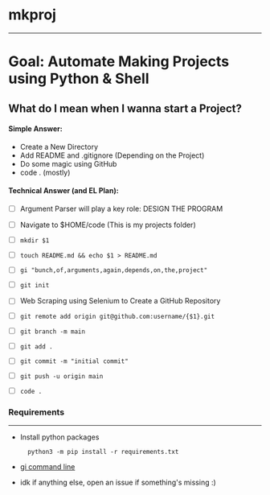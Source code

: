 # mkproj
---

# Goal: Automate Making Projects using Python & Shell

## What do I mean when I wanna start a Project?

#### Simple Answer:
- Create a New Directory
- Add README and .gitignore (Depending on the Project) 
- Do some magic using GitHub
- code . (mostly)

#### Technical Answer (and EL Plan):
- [ ] Argument Parser will play a key role: DESIGN THE PROGRAM
- [ ] Navigate to $HOME/code (This is my projects folder)
- [ ] `mkdir $1` 
- [ ] `touch README.md && echo $1 > README.md`
- [ ] `gi "bunch,of,arguments,again,depends,on,the,project"`
- [ ] `git init`
- [ ] Web Scraping using Selenium to Create a GitHub Repository
- [ ] `git remote add origin git@github.com:username/{$1}.git`
- [ ] `git branch -m main`
- [ ] `git add .`
- [ ] `git commit -m "initial commit"`
- [ ] `git push -u origin main`
- [ ] `code .`


### Requirements
---

- Install python packages
	
		python3 -m pip install -r requirements.txt

- [gi command line](https://docs.gitignore.io/install/command-line)
- idk if anything else, open an issue if something's missing :)